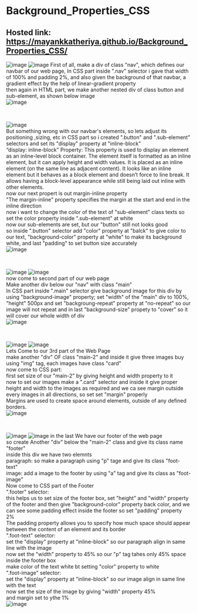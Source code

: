 # Background_Properties_CSS
## Hosted link: https://mayankkatheriya.github.io/Background_Properties_CSS/

![image](https://github.com/Mayankkatheriya/Background_Properties_CSS/assets/128832286/495f2dc9-f223-4317-8d57-a94ed6332f9e)
![image](https://github.com/Mayankkatheriya/Background_Properties_CSS/assets/128832286/25df2e46-e9b1-48ba-8944-32e2c31d596a) 
First of all, make a div of class "nav", which defines our navbar of our web page, In CSS part inside ".nav" selector i gave that width of 100% and padding 2%, and also given the background of that navbar, a gradient effect by the help of linear-gradient property\
then again in HTML part, we make another nested div of class button and sub-element, as shown below image\
![image](https://github.com/Mayankkatheriya/Background_Properties_CSS/assets/128832286/bda30424-3dda-4fb9-9c79-bf4c7222ed06)

<br/>

![image](https://github.com/Mayankkatheriya/Background_Properties_CSS/assets/128832286/9825cf84-5ef0-44b9-beb5-c70e3e8ae500) <br>
But something wrong with our navbar's elements, so lets adjust its positioning ,sizing, etc in CSS part
so i created ".button" and ".sub-element" selectors and set its "display" property at "inline-block"\
“display: inline-block” Property: This property is used to display an element as an inline-level block container. The element itself is formatted as an inline element, but it can apply height and width values. It is placed as an inline element (on the same line as adjacent content). It looks like an inline element but it behaves as a block element and doesn’t force to line break. It allows having a block-level appearance while still being laid out inline with other elements.\
now our next propert is out margin-inline property\
"The margin-inline" property specifies the margin at the start and end in the inline direction\
now i want to change the color of the text of "sub-element" class texts
so set the color property inside ".sub-element" at white\
now our sub-elements are set, but our "button" still not looks good\
so inside ".button" selector add "color" property at "balck" to give color to our text, "background-color" property at "white" to make its background white, and last "padding" to set button size accurately\
![image](https://github.com/Mayankkatheriya/Background_Properties_CSS/assets/128832286/43159deb-0d6f-48dc-b175-209191bd27f1)

<br/>

![image](https://github.com/Mayankkatheriya/Background_Properties_CSS/assets/128832286/0b9d036a-532f-489d-b9b3-4d02be57a4ec)
![image](https://github.com/Mayankkatheriya/Background_Properties_CSS/assets/128832286/e7e3c66a-dc06-4b6f-aa29-1740d25c9043)<br>
now come to second part of our web page\
Make another div below our "nav" with class "main"\
In CSS part inside ".main" selector give background image for this div by using "background-image" property;
set "width" of the "main" div to 100%, "height" 500px and set "backgroung-repeat" property at "no-repeat" so our image will not repeat and in last "background-size" propety to "cover" so it will cover our whole width of div\
![image](https://github.com/Mayankkatheriya/Background_Properties_CSS/assets/128832286/8bb4bbb0-bb20-46b8-a6e4-0c71f34d1c6c)

<br/>

![image](https://github.com/Mayankkatheriya/Background_Properties_CSS/assets/128832286/9cf9152e-12aa-4fe5-80d1-ad3d8766269b)
![image](https://github.com/Mayankkatheriya/Background_Properties_CSS/assets/128832286/ee93321b-b3ea-4367-9425-26799c0f7f81)<br/>
Lets Come to our 3rd part of the Web Page\
make another "div" OF class "main-2" and inside it give three images buy using "img" tag, each images have class "card"\
now come to CSS part:\
first set size of our "main-2" by giving height and width property to it\
now to set our images make a ".card" selector and inside it give proper height and width to the images as required and we ca see margin outside every images in all directions, so set set "margin" properly\
Margins are used to create space around elements, outside of any defined borders.\
![image](https://github.com/Mayankkatheriya/Background_Properties_CSS/assets/128832286/cc4607ac-36a6-458f-9265-5a0aae8f9481)

<br/>

![image](https://github.com/Mayankkatheriya/Background_Properties_CSS/assets/128832286/1c4268ad-1196-41fc-b3d8-08a739b3d453)
![image](https://github.com/Mayankkatheriya/Background_Properties_CSS/assets/128832286/39e20c5f-865a-4820-8f9b-b2abbff1bf21)
in the last We have our footer of the web page\
so create Another "div" below the "main-2" class and give its class name "footer"\
inside this div we have two elemnts\
paragraph: so make a paragraph using "p" tage and give its class "foot-text"\
image: add a image to the footer by using "a" tag and give its class as "foot-image"\
Now come to CSS part of the Footer\
".footer" selector:\
this helps us to set size of the footer box, set "height" and "width" property of the footer and then give "background-color" property back color, and we can see some padding effect inside the footer so set "padding" property 2% \
The padding property allows you to specify how much space should appear between the content of an element and its border\
".foot-text" selector: \
set the "display" property at "inline-block" so our paragraph align in same line with the image\
now set the "width" property to 45% so our "p" tag tahes only 45% space inside the footer box\
make color of the text white bt setting "color" property to white\
".foot-image" selector: \
set the "display" property at "inline-block" so our image align in same line with the text\
now set the size of the image by giving "width" property 45%\
and margin set to ythe 1% \
![image](https://github.com/Mayankkatheriya/Background_Properties_CSS/assets/128832286/72ede8c3-520a-4564-ace3-9d74d7232e8d)

<br/>
